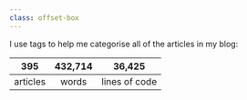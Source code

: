 ```yaml
---
class: offset-box
---
```


<p>I use tags to help me categorise all of the articles in my blog:</p>

<table class="stats-table">
    <thead>
        <tr>
            <th style="text-align: center;">395</th>
            <th style="text-align: center;">432,714</th>
            <th style="text-align: center;">36,425</th>
        </tr>
    </thead>
    <tbody>
        <tr>
            <td style="text-align: center;">articles</td>
            <td style="text-align: center;">words</td>
            <td style="text-align: center;">lines of code</td>
        </tr>
    </tbody>
</table>